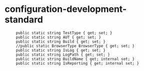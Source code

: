 # configuration-development-standard
         public static string TestType { get; set; } 
         public static string AUT { get; set; }      
         public static string Build { get; set; }      
         //public static BrowserType BrowserType { get; set; }   
         public static string IsLog { get; set; }      
         public static string LogPath { get; set; }    
         public static string BuildName { get; internal set; }   
         public static string IsReporting { get; internal set; }
